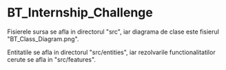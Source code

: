 # BT_Internship_Challenge

Fisierele sursa se afla in directorul "src", iar diagrama de clase este fisierul "BT_Class_Diagram.png".

Entitatile se afla in directorul "src/entities", iar rezolvarile functionalitatilor cerute se afla in "src/features".

